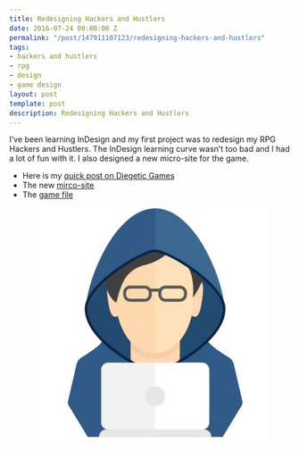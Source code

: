 ```yaml
---
title: Redesigning Hackers and Hustlers
date: 2016-07-24 00:00:00 Z
permalink: "/post/147911107123/redesigning-hackers-and-hustlers"
tags:
- hackers and hustlers
- rpg
- design
- game design
layout: post
template: post
description: Redesigning Hackers and Hustlers
---
```


<p>I’ve been learning InDesign and my first project was to redesign my RPG Hackers and Hustlers. The InDesign learning curve wasn’t too bad and I had a lot of fun with it. I also designed a new micro-site for the game.</p><ul><li>Here is my <a href="http://diegeticgames.com/blog/2016/07/24/hackers-and-hustlers-rpg.html">quick post on Diegetic Games</a><br></li><li>The new <a href="http://diegeticgames.com/hackers_and_hustlers_rpg/">mirco-site</a><br></li><li>The <a href="http://diegeticgames.com/game_files/hackers_and_hustlers_rpg.pdf">game file</a><br></li></ul><figure data-orig-width="450" data-orig-height="450" class="tmblr-full"><img src="/images/11f2b6dfa90d6c4af314774521dad1788eb8eec46ce3f4ed038189bcc1446585.jpg" data-orig-width="450" data-orig-height="450"></figure>